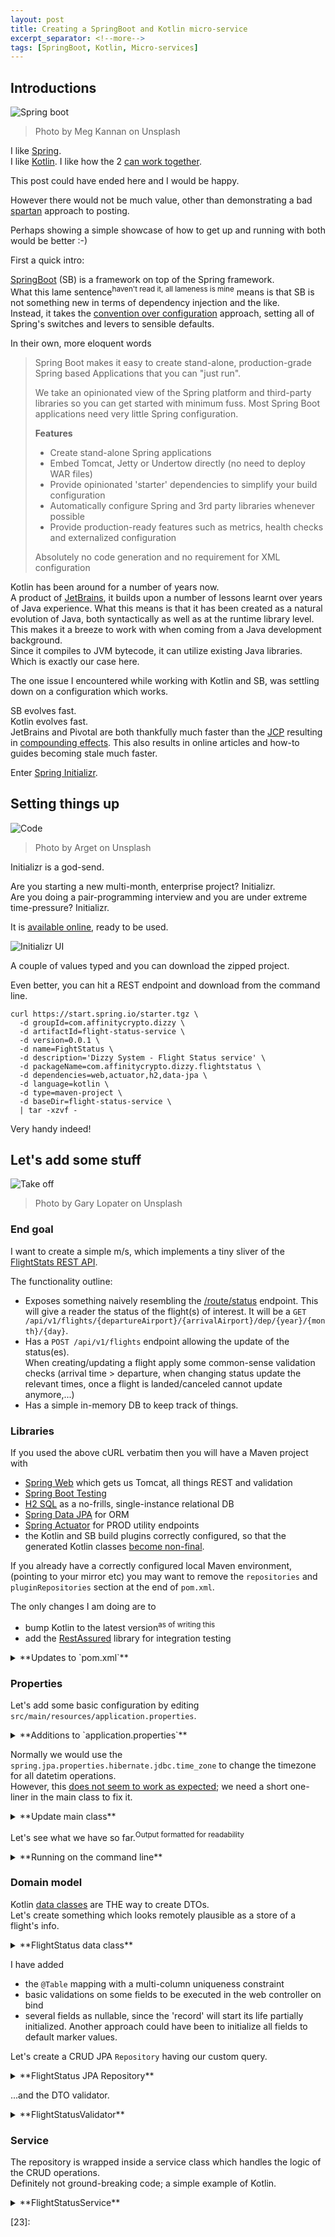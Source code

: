 ```yaml
---
layout: post
title: Creating a SpringBoot and Kotlin micro-service
excerpt_separator: <!--more-->
tags: [SpringBoot, Kotlin, Micro-services]
---
```


## Introductions

![Spring boot](../images/flight-stats/meg-kannan-245874-unsplash.jpg)
> Photo by Meg Kannan on Unsplash

I like [Spring][1].  
I like [Kotlin][2]. 
I like how the 2 [can work together][6].

This post could have ended here and I would be happy.

However there would not be much value, other than demonstrating a 
bad [spartan][3] approach to posting. 

Perhaps showing a simple showcase of how to get up and running with both
would be better :-) 

First a quick intro:

[SpringBoot][4] (SB) is a framework on top of the Spring framework.  
What this lame sentence<sup>haven't read it, all lameness is mine</sup> means 
is that SB is not something new in terms of dependency injection and the like.  
Instead, it takes the [convention over configuration][5] approach, setting 
all of Spring's switches and levers to sensible defaults. 

In their own, more eloquent words

> Spring Boot makes it easy to create stand-alone, production-grade Spring based Applications that you can "just run".
>  
>  We take an opinionated view of the Spring platform and third-party libraries so you can get started with minimum fuss. Most Spring Boot applications need very little Spring configuration.
>  
>  **Features**
>  * Create stand-alone Spring applications
>  * Embed Tomcat, Jetty or Undertow directly (no need to deploy WAR files)
>  * Provide opinionated 'starter' dependencies to simplify your build configuration
>  * Automatically configure Spring and 3rd party libraries whenever possible
>  * Provide production-ready features such as metrics, health checks and externalized configuration
>  
>  Absolutely no code generation and no requirement for XML configuration 

Kotlin has been around for a number of years now.  
A product of [JetBrains][7], it builds upon a number of lessons learnt 
over years of Java experience. What this means is that it has been created
as a natural evolution of Java, both syntactically as well as at the 
runtime library level. This makes it a breeze to work with when coming 
from a Java development background.  
Since it compiles to JVM bytecode, it can utilize existing Java libraries.  
Which is exactly our case here.

The one issue I encountered while working with Kotlin and SB, was settling
down on a configuration which works.

SB evolves fast.  
Kotlin evolves fast.  
JetBrains and Pivotal are both thankfully much faster than the [JCP][8] 
resulting in [compounding effects][9]. This also results in online articles and 
how-to guides becoming stale much faster. 

Enter [Spring Initializr][10]. 
<!--more-->

## Setting things up

![Code](../images/flight-stats/arget-1140288-unsplash.jpg)
> Photo by Arget on Unsplash

Initializr is a god-send. 

Are you starting a new multi-month, enterprise project? Initializr.  
Are you doing a pair-programming interview and you are under extreme 
time-pressure? Initializr.  

It is [available online][11], ready to be used.

![Initializr UI](../images/flight-stats/initializr.png)

A couple of values typed and you can download the zipped project.

Even better, you can hit a REST endpoint and download from the command line.

```
curl https://start.spring.io/starter.tgz \
  -d groupId=com.affinitycrypto.dizzy \
  -d artifactId=flight-status-service \
  -d version=0.0.1 \
  -d name=FightStatus \
  -d description='Dizzy System - Flight Status service' \
  -d packageName=com.affinitycrypto.dizzy.flightstatus \
  -d dependencies=web,actuator,h2,data-jpa \
  -d language=kotlin \
  -d type=maven-project \
  -d baseDir=flight-status-service \
  | tar -xzvf -
```

Very handy indeed!

## Let's add some stuff

![Take off](../images/flight-stats/gary-lopater-183558-unsplash.jpg)
> Photo by Gary Lopater on Unsplash

### End goal

I want to create a simple m/s, which implements a tiny sliver of the 
[FlightStats REST API][11].

The functionality outline: 
* Exposes something naively resembling the [/route/status][12] endpoint. 
This will give a reader the status of the flight(s) of interest. It will
be a `GET /api/v1/flights/{departureAirport}/{arrivalAirport}/dep/{year}/{month}/{day}`.
* Has a `POST /api/v1/flights` endpoint allowing the update of the status(es).  
When creating/updating a flight apply some common-sense validation checks 
(arrival time > departure, when changing status update the relevant times, 
once a flight is landed/canceled cannot update anymore,...)
* Has a simple in-memory DB to keep track of things.

### Libraries

If you used the above cURL verbatim then you will have a Maven project with
* [Spring Web][13] which gets us Tomcat, all things REST and validation 
* [Spring Boot Testing][20] 
* [H2 SQL][14] as a no-frills, single-instance relational DB
* [Spring Data JPA][15] for ORM
* [Spring Actuator][16] for PROD utility endpoints
* the Kotlin and SB build plugins correctly configured, so that the 
generated Kotlin classes [become non-final][17].  

If you already have a correctly configured local Maven environment, 
(pointing to your mirror etc) you may want to remove the `repositories` 
and `pluginRepositories` section at the end of `pom.xml`.

The only changes I am doing are to 
* bump Kotlin to the latest version<sup>as of writing this</sup> 
* add the [RestAssured][18] library for integration testing

<details>
<summary>**Updates to `pom.xml`**</summary>
<p>

```xml
    <properties>
    ...
        <kotlin.version>1.3.11</kotlin.version>
    </properties>

    <dependencyManagement>
    ...
        <dependencies>
            <dependency>
                <groupId>io.rest-assured</groupId>
                <artifactId>rest-assured</artifactId>
                <version>3.3.0</version>
            </dependency>
        </dependencies>
    </dependencyManagement>

    <dependencies>
    ...
        <dependency>
            <groupId>io.rest-assured</groupId>
            <artifactId>rest-assured</artifactId>
            <scope>test</scope>
        </dependency>
    </dependencies>
```
</p>
</details>

### Properties

Let's add some basic configuration by editing `src/main/resources/application.properties`.

<details>
<summary>**Additions to `application.properties`**</summary>
<p>

```properties
# Spring's logging can be useful to trouble-shoot things 
logging.level.org.springframework=INFO

# URI base-path 
server.servlet.context-path=/flightstatus

# Enable H2's web console
spring.h2.console.enabled=true
spring.h2.console.path=/h2

# Datasource settings
#   In-memory db, UTC timezone
spring.datasource.url=jdbc:h2:mem:flightsDb;DB_CLOSE_DELAY=-1
spring.datasource.username=sa
spring.datasource.password=sa
spring.datasource.driver-class-name=org.h2.Driver
spring.jpa.properties.hibernate.jdbc.time_zone=UTC

# Actuator settings
info.app.name=Flight Status
info.app.description=Dizzy System - Flight Status service
info.app.version=0.0.1
```
</p>
</details>

Normally we would use the `spring.jpa.properties.hibernate.jdbc.time_zone` 
to change the timezone for all datetim operations.  
However, this [does not seem to work as expected][21]; we need a short
one-liner in the main class to fix it.

<details>
<summary>**Update main class**</summary>
<p>

```kotlin
@SpringBootApplication
class FightStatusApplication {
                             
    @PostConstruct
    fun started() {
        TimeZone.setDefault(TimeZone.getTimeZone("UTC"))
    }
}
```
</p>
</details>

Let's see what we have so far.<sup>Output formatted for readability</sup>

<details>
<summary>**Running on the command line**</summary>
<p>

```
$ mvn spring-boot:run
...
$ curl http://localhost:8080/actuator
{
  "_links": {
    "self": {
      "href": "http://localhost:8080/actuator",
      "templated": false
    },
    "health-component": {
      "href": "http://localhost:8080/actuator/health/{component}",
      "templated": true
    },
    "health-component-instance": {
      "href": "http://localhost:8080/actuator/health/{component}/{instance}",
      "templated": true
    },
    "health": {
      "href": "http://localhost:8080/actuator/health",
      "templated": false
    },
    "info": {
      "href": "http://localhost:8080/actuator/info",
      "templated": false
    }
  }
``` 
</p>
</details>

### Domain model

Kotlin [data classes][22] are THE way to create DTOs.  
Let's create something which looks remotely plausible as a store of a 
flight's info.

<details><summary>**FlightStatus data class**</summary>
<p>

```kotlin
enum class StatusIndicator {
    Active,
    Canceled,
    Diverted,
    Landed,
    Redirected,
    Scheduled
}

@Entity
@Table(
        name = "Flights",
        uniqueConstraints = [
            UniqueConstraint(
                    name = "singleFlightEachDay",
                    columnNames = [
                        "flightNumber",
                        "departureAirport",
                        "arrivalAirport",
                        "scheduledDepartureDateUtc",
                        "scheduledArrivalDateUtc"
                    ])
        ]
)
data class FlightStatus(
        @Id
        val flightId: String = UUID.randomUUID().toString(),
        @Length(min = 3) val flightNumber: String = "",
        @Length(min = 3) val departureAirport: String = "",
        @Length(min = 3) val arrivalAirport: String = "",
        val scheduledDepartureDateUtc: ZonedDateTime = ZonedDateTime.now(),
        val departureDateUtc: ZonedDateTime? = null,
        val scheduledArrivalDateUtc: ZonedDateTime = ZonedDateTime.now(),
        val arrivalDateUtc: ZonedDateTime? = null,
        val status: StatusIndicator = StatusIndicator.Scheduled
)
```
</p>
</details>

I have added
* the `@Table` mapping with a multi-column uniqueness constraint
* basic validations on some fields to be executed in the web controller on bind
* several fields as nullable, since the 'record' will start its life 
partially initialized. Another approach could have been to initialize all 
fields to default marker values.

Let's create a CRUD JPA `Repository` having our custom query.

<details><summary>**FlightStatus JPA Repository**</summary>
<p>

```kotlin
interface FlightStatusRepository : CrudRepository<FlightStatus, String> {

    @Query("""SELECT f FROM FlightStatus f
            WHERE
                f.departureAirport = :depAir
            AND f.arrivalAirport = :arrAir
            AND f.scheduledDepartureDateUtc <= :depEnd
            AND f.scheduledDepartureDateUtc >= :depBegin""")
    fun findScheduledFlights(
            @Param("depAir")departureAirport: String,
            @Param("arrAir")arrivalAirport: String,
            @Param("depBegin")scheduledDepartureDateBeginUtc: ZonedDateTime,
            @Param("depEnd")scheduledDepartureDateEndUtc: ZonedDateTime) : List<FlightStatus>
}
```
</p>
</details>

...and the DTO validator.

<details><summary>**FlightStatusValidator**</summary>
<p>

```kotlin
@Component
class FlightStatusValidator : Validator {

    companion object {
        @JvmStatic val CODE_AIRPORT_SAME_VALUE = "dizzy.status.airport.sameValue"
        @JvmStatic val CODE_SCHEDULED_ARRIVAL_TOO_SOON = "dizzy.status.scheduledArrival.tooSoon"
        @JvmStatic val CODE_SCHEDULED_ARRIVAL_BEFORE_DEPARTURE = "dizzy.status.scheduledArrival.beforeScheduledDeparture"
        @JvmStatic val CODE_ARRIVAL_BEFORE_DEPARTURE = "dizzy.status.arrival.beforeDeparture"
        @JvmStatic val CODE_ARRIVAL_TOO_SOON = "dizzy.status.arrival.tooSoon"
        @JvmStatic val CODE_STATUS_MISSING_DATES = "dizzy.status.missingDatesForStatus"
        @JvmStatic val CODE_STATUS_CANCELED_HAS_DATES = "dizzy.status.canceledHasDates"
    }

    override fun validate(target: Any, errors: Errors) {
        val flight = target as FlightStatus

        with(flight) {
            if (arrivalAirport == departureAirport) {
                errors.rejectValue(
                        "arrivalAirport",
                        CODE_AIRPORT_SAME_VALUE,
                        "Arrival and Departure airports must be different")
            }

            if (abs(ChronoUnit.HOURS.between(scheduledDepartureDateUtc, scheduledArrivalDateUtc)) < 1) {
                errors.rejectValue("scheduledArrivalDateUtc", CODE_SCHEDULED_ARRIVAL_TOO_SOON,
                        "Scheduled departure and arrival times must differ by at least 1 hour")
            }

            if (scheduledArrivalDateUtc!!.compareTo(scheduledDepartureDateUtc) < 1) {
                errors.rejectValue("scheduledArrivalDateUtc",
                        CODE_SCHEDULED_ARRIVAL_BEFORE_DEPARTURE,
                        "Scheduled arrival must not be before scheduled departure")
            }

            if (arrivalDateUtc != null && departureDateUtc != null
                    && arrivalDateUtc!!.compareTo(departureDateUtc) < 1) {
                errors.rejectValue("arrivalDateUtc", CODE_ARRIVAL_BEFORE_DEPARTURE,
                        "Actual arrival must not be before departure")
            }

            if (arrivalDateUtc != null && departureDateUtc != null
                    && abs(ChronoUnit.HOURS.between(departureDateUtc, arrivalDateUtc)) < 1) {
                errors.rejectValue("arrivalDateUtc", CODE_ARRIVAL_TOO_SOON,
                        "Actual departure and arrival times must differ by at least 1 hour")
            }

            if (status !in arrayOf(null, StatusIndicator.Active, StatusIndicator.Scheduled, StatusIndicator.Canceled)
                    && (arrivalDateUtc == null || departureDateUtc == null)) {
                errors.rejectValue("status", CODE_STATUS_MISSING_DATES,
                        "Actual departure and arrival times must be defined for this status value")
            }

            if (status == StatusIndicator.Canceled
                    && (arrivalDateUtc == null || departureDateUtc == null)) {
                errors.rejectValue("status", CODE_STATUS_CANCELED_HAS_DATES,
                        "Canceled flight cannot have actual arrival or departure dates")
            }
        }
    }

    override fun supports(clazz: Class<*>): Boolean =
            FlightStatus::class.java.isAssignableFrom(clazz)
}
```
</p>
</details>


### Service 

The repository is wrapped inside a service class which handles the logic 
of the CRUD operations.  
Definitely not ground-breaking code; a simple example of Kotlin.


<details><summary>**FlightStatusService**</summary>
<p>

```kotlin
@Service
class FlightStatusService(
        private val repository: FlightStatusRepository) {

    private val log = LoggerFactory.getLogger(FlightStatusService::class.java)

    fun getFlights(criteria: FlightStatusQuery): List<FlightStatus> {

        log.debug("Searching for flights ", criteria)
        val dateEnd = ZonedDateTime.of(
                criteria.scheduledDepartureDateUtc.year,
                criteria.scheduledDepartureDateUtc.monthValue,
                criteria.scheduledDepartureDateUtc.dayOfMonth,
                23,
                59,
                59,
                999999,
                ZoneId.of("UTC"))
        val dateBegin = ZonedDateTime.of(
                criteria.scheduledDepartureDateUtc.year,
                criteria.scheduledDepartureDateUtc.monthValue,
                criteria.scheduledDepartureDateUtc.dayOfMonth,
                0,
                0,
                0,
                0,
                ZoneId.of("UTC"))
        return repository.findScheduledFlights(
                departureAirport = criteria.departureAirport,
                arrivalAirport = criteria.arrivalAirport,
                scheduledDepartureDateBeginUtc = dateBegin,
                scheduledDepartureDateEndUtc = dateEnd
        )
    }

    fun addFlight(flight: FlightStatus): FlightStatus {
        log.info("Inserting flight:", flight)
        val toAdd = flight.copy(
                flightId = UUID.randomUUID().toString(),
                scheduledArrivalDateUtc = flight.scheduledArrivalDateUtc.truncatedTo(ChronoUnit.MINUTES),
                scheduledDepartureDateUtc = flight.scheduledDepartureDateUtc.truncatedTo(ChronoUnit.MINUTES),
                departureDateUtc = flight.departureDateUtc?.let { it.truncatedTo(ChronoUnit.MINUTES) },
                arrivalDateUtc = flight.arrivalDateUtc?.let { it.truncatedTo(ChronoUnit.MINUTES) }
        )
        repository.save(toAdd)
        return toAdd
    }

    fun updateFlight(flight: FlightStatus): FlightStatus {
        log.info("Updating flight: ", flight.flightId)
        // make sure id exists
        val toUpdate = repository.findById(flight.flightId)
                .orElseThrow { EntityNotFoundException("Unknown flight id:" + flight.flightId) }
        // make sure we can update
        if (toUpdate.status !in arrayOf(null, StatusIndicator.Active, StatusIndicator.Scheduled)) {
            throw IllegalArgumentException("Cannot update flight with status " + toUpdate.status)
        }
        // update fields
        with(toUpdate) {
            repository.save(
                toUpdate.copy(
                        status = flight.status, 
                        departureDateUtc = flight.departureDateUtc?.let { it.truncatedTo(ChronoUnit.MINUTES) },
                        arrivalDateUtc = flight.arrivalDateUtc?.let { it.truncatedTo(ChronoUnit.MINUTES) }            
                )        
            )
        }
        return toUpdate
    }
}
```
</p>
</details>


 


   [1]: https://spring.io/projects
   [2]: https://kotlinlang.org/
   [3]: https://dictionary.cambridge.org/dictionary/english/spartan
   [4]: https://spring.io/projects/spring-boot
   [5]: https://en.wikipedia.org/wiki/Convention_over_configuration
   [6]: https://kotlinlang.org/docs/tutorials/spring-boot-restful.html
   [7]: https://www.jetbrains.com/
   [8]: https://en.wikipedia.org/wiki/Java_Community_Process
   [9]: https://www.investopedia.com/walkthrough/corporate-finance/3/discounted-cash-flow/compounding.aspx
   [10]: https://github.com/spring-io/initializr/
   [11]: https://developer.flightstats.com/api-docs/
   [12]: https://developer.flightstats.com/api-docs/flightstatus/v2/route 
   [13]: https://docs.spring.io/spring/docs/current/spring-framework-reference/web.html
   [14]: http://www.h2database.com/html/main.html
   [15]: https://spring.io/projects/spring-data-jpa
   [16]: https://docs.spring.io/spring-boot/docs/current/reference/html/production-ready.html
   [17]: https://www.baeldung.com/kotlin-allopen-spring 
   [18]: http://rest-assured.io/
   [20]: https://docs.spring.io/spring-boot/docs/current/reference/html/boot-features-testing.html
   [21]: https://moelholm.com/2016/11/09/spring-boot-controlling-timezones-with-hibernate/
   [22]: https://kotlinlang.org/docs/reference/data-classes.html
   [23]: 